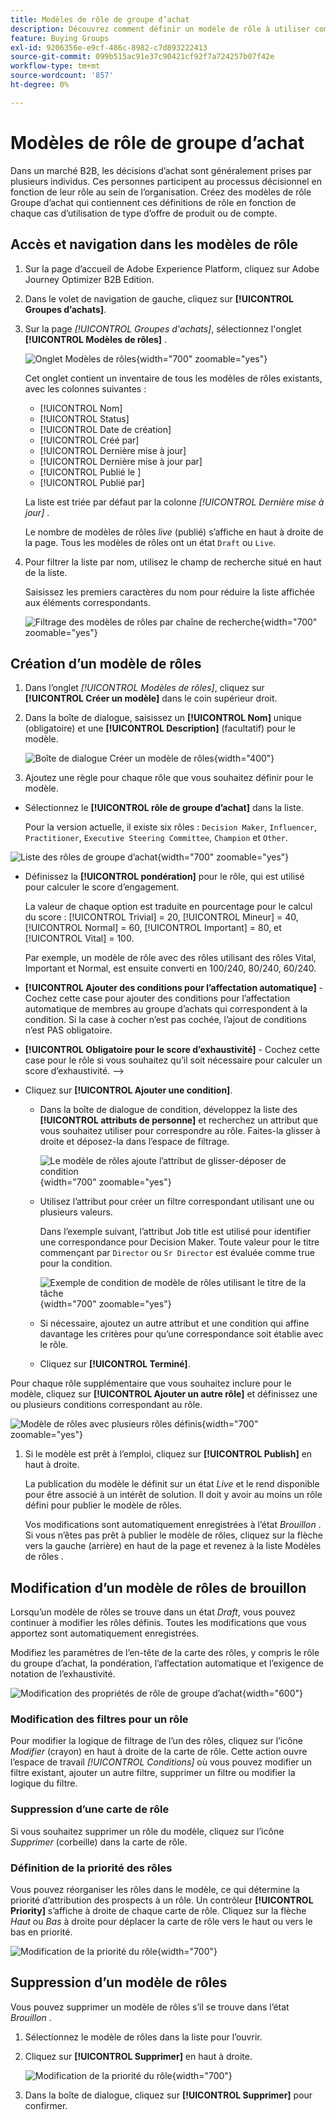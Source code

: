 ```yaml
---
title: Modèles de rôle de groupe d’achat
description: Découvrez comment définir un modèle de rôle à utiliser comme composant de groupe d’achats.
feature: Buying Groups
exl-id: 9206356e-e9cf-486c-8982-c7d893222413
source-git-commit: 099b515ac91e37c90421cf92f7a724257b07f42e
workflow-type: tm+mt
source-wordcount: '857'
ht-degree: 0%

---
```


# Modèles de rôle de groupe d’achat

Dans un marché B2B, les décisions d’achat sont généralement prises par plusieurs individus. Ces personnes participent au processus décisionnel en fonction de leur rôle au sein de l’organisation. Créez des modèles de rôle Groupe d’achat qui contiennent ces définitions de rôle en fonction de chaque cas d’utilisation de type d’offre de produit ou de compte.

## Accès et navigation dans les modèles de rôle

1. Sur la page d’accueil de Adobe Experience Platform, cliquez sur Adobe Journey Optimizer B2B Edition.

1. Dans le volet de navigation de gauche, cliquez sur **[!UICONTROL Groupes d’achats]**.

1. Sur la page _[!UICONTROL Groupes d&#39;achats]_, sélectionnez l&#39;onglet **[!UICONTROL Modèles de rôles]** .

   ![Onglet Modèles de rôles](assets/roles-templates-tab.png){width="700" zoomable="yes"}

   Cet onglet contient un inventaire de tous les modèles de rôles existants, avec les colonnes suivantes :

   * [!UICONTROL Nom]
   * [!UICONTROL Status]
   * [!UICONTROL Date de création]
   * [!UICONTROL Créé par]
   * [!UICONTROL Dernière mise à jour]
   * [!UICONTROL Dernière mise à jour par]
   * [!UICONTROL Publié le ]
   * [!UICONTROL Publié par]

   La liste est triée par défaut par la colonne _[!UICONTROL Dernière mise à jour]_ .

   Le nombre de modèles de rôles _live_ (publié) s’affiche en haut à droite de la page. Tous les modèles de rôles ont un état `Draft` ou `Live`.

1. Pour filtrer la liste par nom, utilisez le champ de recherche situé en haut de la liste.

   Saisissez les premiers caractères du nom pour réduire la liste affichée aux éléments correspondants.

   ![Filtrage des modèles de rôles par chaîne de recherche](assets/roles-templates-search.png){width="700" zoomable="yes"}

## Création d’un modèle de rôles

1. Dans l’onglet _[!UICONTROL Modèles de rôles]_, cliquez sur **[!UICONTROL Créer un modèle]** dans le coin supérieur droit.

1. Dans la boîte de dialogue, saisissez un **[!UICONTROL Nom]** unique (obligatoire) et une **[!UICONTROL Description]** (facultatif) pour le modèle.

   ![Boîte de dialogue Créer un modèle de rôles](assets/roles-template-create-dialog.png){width="400"}

1. Ajoutez une règle pour chaque rôle que vous souhaitez définir pour le modèle.

* Sélectionnez le **[!UICONTROL rôle de groupe d’achat]** dans la liste.

  Pour la version actuelle, il existe six rôles : `Decision Maker`, `Influencer`, `Practitioner`, `Executive Steering Committee`, `Champion` et `Other`.

![Liste des rôles de groupe d’achat](./assets/roles-template-create-roles-list.png){width="700" zoomable="yes"}

* Définissez la **[!UICONTROL pondération]** pour le rôle, qui est utilisé pour calculer le score d’engagement.

  La valeur de chaque option est traduite en pourcentage pour le calcul du score : [!UICONTROL Trivial] = 20, [!UICONTROL Mineur] = 40, [!UICONTROL Normal] = 60, [!UICONTROL Important] = 80, et [!UICONTROL Vital] = 100.

  Par exemple, un modèle de rôle avec des rôles utilisant des rôles Vital, Important et Normal, est ensuite converti en 100/240, 80/240, 60/240.

* **[!UICONTROL Ajouter des conditions pour l’affectation automatique]** - Cochez cette case pour ajouter des conditions pour l’affectation automatique de membres au groupe d’achats qui correspondent à la condition. Si la case à cocher n’est pas cochée, l’ajout de conditions n’est PAS obligatoire.

* **[!UICONTROL Obligatoire pour le score d’exhaustivité]** - Cochez cette case pour le rôle si vous souhaitez qu’il soit nécessaire pour calculer un score d’exhaustivité. —>

* Cliquez sur **[!UICONTROL Ajouter une condition]**.

   * Dans la boîte de dialogue de condition, développez la liste des **[!UICONTROL attributs de personne]** et recherchez un attribut que vous souhaitez utiliser pour correspondre au rôle. Faites-la glisser à droite et déposez-la dans l’espace de filtrage.

     ![ Le modèle de rôles ajoute l’attribut de glisser-déposer de condition ](assets/roles-template-role-attribute.png){width="700" zoomable="yes"}

   * Utilisez l’attribut pour créer un filtre correspondant utilisant une ou plusieurs valeurs.

     Dans l’exemple suivant, l’attribut Job title est utilisé pour identifier une correspondance pour Decision Maker. Toute valeur pour le titre commençant par `Director` ou `Sr Director` est évaluée comme true pour la condition.

     ![Exemple de condition de modèle de rôles utilisant le titre de la tâche](assets/roles-template-condition-example-job-title.png){width="700" zoomable="yes"}

   * Si nécessaire, ajoutez un autre attribut et une condition qui affine davantage les critères pour qu’une correspondance soit établie avec le rôle.

   * Cliquez sur **[!UICONTROL Terminé]**.

Pour chaque rôle supplémentaire que vous souhaitez inclure pour le modèle, cliquez sur **[!UICONTROL Ajouter un autre rôle]** et définissez une ou plusieurs conditions correspondant au rôle.

![ Modèle de rôles avec plusieurs rôles définis](assets/roles-template-multiple-roles.png){width="700" zoomable="yes"}

1. Si le modèle est prêt à l’emploi, cliquez sur **[!UICONTROL Publish]** en haut à droite.

   La publication du modèle le définit sur un état _Live_ et le rend disponible pour être associé à un intérêt de solution. Il doit y avoir au moins un rôle défini pour publier le modèle de rôles.

   Vos modifications sont automatiquement enregistrées à l’état _Brouillon_ . Si vous n’êtes pas prêt à publier le modèle de rôles, cliquez sur la flèche vers la gauche (arrière) en haut de la page et revenez à la liste Modèles de rôles .

## Modification d’un modèle de rôles de brouillon

Lorsqu’un modèle de rôles se trouve dans un état _Draft_, vous pouvez continuer à modifier les rôles définis. Toutes les modifications que vous apportez sont automatiquement enregistrées.

Modifiez les paramètres de l’en-tête de la carte des rôles, y compris le rôle du groupe d’achat, la pondération, l’affectation automatique et l’exigence de notation de l’exhaustivité.

![Modification des propriétés de rôle de groupe d’achat](./assets/roles-template-role-properties.png){width="600"}

### Modification des filtres pour un rôle

Pour modifier la logique de filtrage de l’un des rôles, cliquez sur l’icône _Modifier_ (crayon) en haut à droite de la carte de rôle. Cette action ouvre l’espace de travail _[!UICONTROL Conditions]_ où vous pouvez modifier un filtre existant, ajouter un autre filtre, supprimer un filtre ou modifier la logique du filtre.

### Suppression d’une carte de rôle

Si vous souhaitez supprimer un rôle du modèle, cliquez sur l’icône _Supprimer_ (corbeille) dans la carte de rôle.

### Définition de la priorité des rôles

Vous pouvez réorganiser les rôles dans le modèle, ce qui détermine la priorité d’attribution des prospects à un rôle. Un contrôleur **[!UICONTROL Priority]** s’affiche à droite de chaque carte de rôle. Cliquez sur la flèche _Haut_ ou _Bas_ à droite pour déplacer la carte de rôle vers le haut ou vers le bas en priorité.

![Modification de la priorité du rôle](./assets/roles-template-role-priority.png){width="700"}

## Suppression d’un modèle de rôles

Vous pouvez supprimer un modèle de rôles s’il se trouve dans l’état _Brouillon_ .

1. Sélectionnez le modèle de rôles dans la liste pour l’ouvrir.

1. Cliquez sur **[!UICONTROL Supprimer]** en haut à droite.

   ![Modification de la priorité du rôle](./assets/roles-template-delete.png){width="700"}

1. Dans la boîte de dialogue, cliquez sur **[!UICONTROL Supprimer]** pour confirmer.
